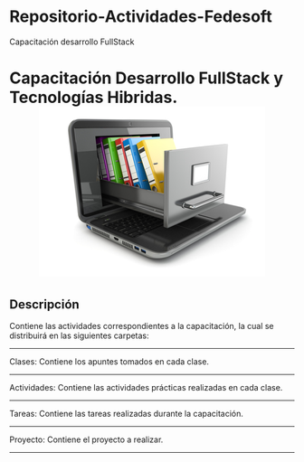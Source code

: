 # Repositorio-Actividades-Fedesoft
Capacitación desarrollo FullStack

Capacitación Desarrollo FullStack y Tecnologías Hibridas.  <center>![Image](repository.jpg)</center>
=======

## Descripción
 
Contiene las actividades correspondientes a la capacitación, la cual se distribuirá en las siguientes carpetas:

---
Clases: 
Contiene los apuntes tomados en cada clase.

---
Actividades: 
Contiene las actividades prácticas realizadas en cada clase.

---
Tareas: 
Contiene las tareas realizadas durante la capacitación.

---
Proyecto: 
Contiene el proyecto a realizar.

---
